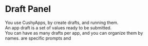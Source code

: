 # Draft Panel

You use CushyApps, by create drafts, and running them. \
An app draft is a set of values ready to be submitted.\
You can have as many drafts per app, and you can organize them by names. are specific prompts and&#x20;
